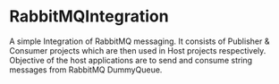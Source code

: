 # RabbitMQIntegration
A simple Integration of RabbitMQ messaging.
It consists of Publisher & Consumer projects which are then used in Host projects respectively.
Objective of the host applications are to send and consume string messages from RabbitMQ DummyQueue.

